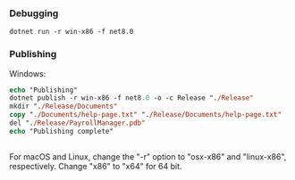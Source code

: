 ### Debugging
```
dotnet run -r win-x86 -f net8.0
```

### Publishing
Windows:
```ps
echo "Publishing"
dotnet publish -r win-x86 -f net8.0 -o -c Release "./Release" 
mkdir "./Release/Documents"
copy "./Documents/help-page.txt" "./Release/Documents/help-page.txt"
del "./Release/PayrollManager.pdb"
echo "Publishing complete"
 
```
For macOS and Linux, change the "-r" option to "osx-x86" and "linux-x86", respectively. Change "x86" to "x64" for 64 bit.
